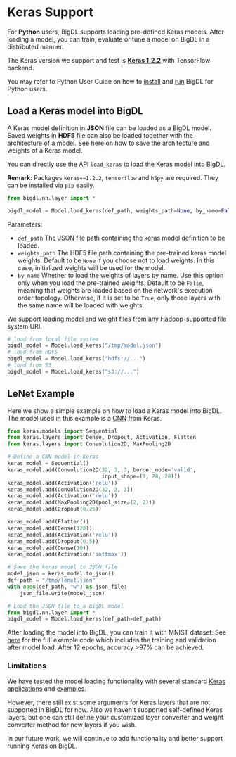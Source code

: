 # **Keras Support**

For __Python__ users, BigDL supports loading pre-defined Keras models. After loading a model, you can train, evaluate or tune a model on BigDL in a distributed manner.

The Keras version we support and test is [__Keras 1.2.2__](https://faroit.github.io/keras-docs/1.2.2/) with TensorFlow backend.

You may refer to Python User Guide on how to [install](../PythonUserGuide/install-from-pip.md) and [run](../PythonUserGuide/run-from-pip.md) BigDL for Python users.

## **Load a Keras model into BigDL**

A Keras model definition in __JSON__ file can be loaded as a BigDL model.
Saved weights in __HDF5__ file can also be loaded together with the architecture of a model.
See [here](https://faroit.github.io/keras-docs/1.2.2/getting-started/faq/#how-can-i-save-a-keras-model) on how to save the architecture and weights of a Keras model.

You can directly use the API `load_keras` to load the Keras model into BigDL.

__Remark__: Packages `keras==1.2.2`, `tensorflow` and `h5py` are required. They can be installed via `pip` easily.

```python
from bigdl.nn.layer import *

bigdl_model = Model.load_keras(def_path, weights_path=None, by_name=False)
```
Parameters:

* `def_path` The JSON file path containing the keras model definition to be loaded.
* `weights_path`  The HDF5 file path containing the pre-trained keras model weights. Default to be `None` if you choose not to load weights. In this case, initialized weights will be used for the model.
* `by_name`  Whether to load the weights of layers by name. Use this option only when you load the pre-trained weights. Default to be `False`, meaning that  weights are loaded based on the network's execution order topology. Otherwise, if it is set to be `True`, only those layers with the same name will be loaded with weights.

We support loading model and weight files from any Hadoop-supported file system URI.
```python
# load from local file system
bigdl_model = Model.load_keras("/tmp/model.json")
# load from HDFS
bigdl_model = Model.load_keras("hdfs://...")
# load from S3
bigdl_model = Model.load_keras("s3://...")
```

## **LeNet Example**

Here we show a simple example on how to load a Keras model into BigDL. The model used in this example is a [CNN](https://github.com/fchollet/keras/blob/1.2.2/examples/mnist_cnn.py) from Keras.

```python
from keras.models import Sequential
from keras.layers import Dense, Dropout, Activation, Flatten
from keras.layers import Convolution2D, MaxPooling2D

# Define a CNN model in Keras
keras_model = Sequential()
keras_model.add(Convolution2D(32, 3, 3, border_mode='valid',
                              input_shape=(1, 28, 28)))
keras_model.add(Activation('relu'))
keras_model.add(Convolution2D(32, 3, 3))
keras_model.add(Activation('relu'))
keras_model.add(MaxPooling2D(pool_size=(2, 2)))
keras_model.add(Dropout(0.25))

keras_model.add(Flatten())
keras_model.add(Dense(128))
keras_model.add(Activation('relu'))
keras_model.add(Dropout(0.5))
keras_model.add(Dense(10))
keras_model.add(Activation('softmax'))

# Save the keras model to JSON file
model_json = keras_model.to_json()
def_path = "/tmp/lenet.json"
with open(def_path, "w") as json_file:
    json_file.write(model_json)

# Load the JSON file to a BigDL model
from bigdl.nn.layer import *
bigdl_model = Model.load_keras(def_path=def_path)
```
After loading the model into BigDL, you can train it with MNIST dataset. See [here](https://github.com/intel-analytics/BigDL/blob/master/pyspark/bigdl/keras/examples/keras_lenet.py) for the full example code which includes the training and validation after model load. After 12 epochs, accuracy >97% can be achieved.

### **Limitations**
We have tested the model loading functionality with several standard [Keras applications](https://faroit.github.io/keras-docs/1.2.2/applications/) and [examples](https://github.com/fchollet/keras/tree/1.2.2/examples).

However, there still exist some arguments for Keras layers that are not supported in BigDL for now. Also we haven't supported self-defined Keras layers, but one can still define your customized layer converter and weight converter method for new layers if you wish.

In our future work, we will continue to add functionality and better support running Keras on BigDL.